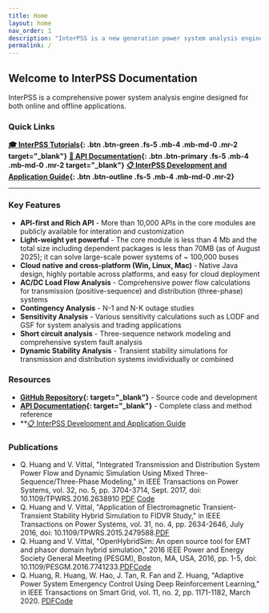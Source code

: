 ```yaml
---
title: Home
layout: home
nav_order: 1
description: "InterPSS is a new generation power system analysis engine for both on-line and off-line applications."
permalink: /
---
```


## Welcome to InterPSS Documentation

InterPSS is a comprehensive power system analysis engine designed for both online and offline applications.

### Quick Links
**[🎓 InterPSS Tutorials](https://github.com/InterPSS-Project/ipss-common/tree/master/ipss.tutorial){: .btn .btn-green .fs-5 .mb-4 .mb-md-0 .mr-2 target="_blank"}**
**[📖 API Documentation](api_doc/index.html){: .btn .btn-primary .fs-5 .mb-4 .mb-md-0 .mr-2 target="_blank"}**
**[📋 InterPSS Development and Application Guide](https://docs.google.com/document/d/1M2ZtDzVyuizGv3M3qwAUgRx82K4WSCmuppT6rPMux9M/edit?tab=t.0#heading=h.5pkl7rdar3y8){: .btn .btn-outline .fs-5 .mb-4 .mb-md-0 .mr-2}**

---

### Key Features
- **API-first and Rich API** - More than 10,000 APIs in the core modules are publicly available for interation and customization
- **Light-weight yet powerful** - The core module is less than 4 Mb and the total size including dependent packages is less than 70MB (as of August 2025); it can solve large-scale power systems of ~ 100,000 buses
- **Cloud native and cross-platform (Win, Linux, Mac)** - Native Java design, highly portable across platforms, and easy for cloud deployment
- **AC/DC Load Flow Analysis** - Comprehensive power flow calculations for transmission (positive-sequence) and distribution (three-phase) systems 
- **Contingency Analysis** - N-1 and N-K outage studies
- **Sensitivity Analysis** - Various sensitivity calculations such as LODF and GSF for system analysis and trading applications
- **Short circuit analysis** - Three-sequence network modeling and comprehensive system fault analysis
- **Dynamic Stability Analysis** - Transient stability simulations for transmission and distribution systems invidividually or combined

### Resources

- **[GitHub Repository](https://github.com/orgs/InterPSS-Project/){: target="_blank"}** - Source code and development
- **[API Documentation](api_doc/index.html){: target="_blank"}** - Complete class and method reference
- **[📋 InterPSS Development and Application Guide](https://docs.google.com/document/d/1M2ZtDzVyuizGv3M3qwAUgRx82K4WSCmuppT6rPMux9M/edit?tab=t.0#heading=h.5pkl7rdar3y8)

[GitHub Repo]: https://github.com/orgs/InterPSS-Project/

### Publications
 - Q. Huang and V. Vittal, "Integrated Transmission and Distribution System Power Flow and Dynamic Simulation Using Mixed Three-Sequence/Three-Phase Modeling," in IEEE Transactions on Power Systems, vol. 32, no. 5, pp. 3704-3714, Sept. 2017, doi: 10.1109/TPWRS.2016.2638910 [PDF](https://www.researchgate.net/profile/Qiuhua-Huang/publication/311559231_Integrated_Transmission_and_Distribution_System_Power_Flow_and_Dynamic_Simulation_Using_Mixed_Three-Sequence_Three-Phase_Modeling/links/59fb45700f7e9b9968b970c2/Integrated-Transmission-and-Distribution-System-Power-Flow-and-Dynamic-Simulation-Using-Mixed-Three-Sequence-Three-Phase-Modeling.pdf) [Code](https://github.com/InterPSS-Project/ipss-plugin/tree/master/ipss.plugin.3phase)
- Q. Huang and V. Vittal, "Application of Electromagnetic Transient-Transient Stability Hybrid Simulation to FIDVR Study," in IEEE Transactions on Power Systems, vol. 31, no. 4, pp. 2634-2646, July 2016, doi: 10.1109/TPWRS.2015.2479588.[PDF](https://www.researchgate.net/profile/Qiuhua-Huang/publication/282431039_Application_of_Electromagnetic_Transient-Transient_Stability_Hybrid_Simulation_to_FIDVR_Study/links/56de5d4c08aedf2bf0c87cc5/Application-of-Electromagnetic-Transient-Transient-Stability-Hybrid-Simulation-to-FIDVR-Study.pdf)
- Q. Huang and V. Vittal, "OpenHybridSim: An open source tool for EMT and phasor domain hybrid simulation," 2016 IEEE Power and Energy Society General Meeting (PESGM), Boston, MA, USA, 2016, pp. 1-5, doi: 10.1109/PESGM.2016.7741233.[PDF](https://www.researchgate.net/profile/Qiuhua-Huang/publication/297322818_OpenHybridSim_An_open_source_tool_for_EMT_and_phasor_domain_hybrid_simulation/links/59e7b32a458515c3630fa754/OpenHybridSim-An-open-source-tool-for-EMT-and-phasor-domain-hybrid-simulation.pdf)[Code](https://github.com/OpenHybridSim)
- Q. Huang, R. Huang, W. Hao, J. Tan, R. Fan and Z. Huang, "Adaptive Power System Emergency Control Using Deep Reinforcement Learning," in IEEE Transactions on Smart Grid, vol. 11, no. 2, pp. 1171-1182, March 2020. [PDF](https://arxiv.org/pdf/1903.03712)[Code](https://github.com/RLGC-Project/RLGC)